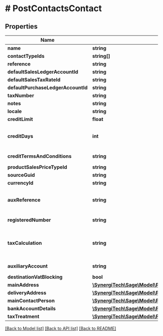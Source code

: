 # # PostContactsContact

## Properties

Name | Type | Description | Notes
------------ | ------------- | ------------- | -------------
**name** | **string** | The contact&#39;s full name or business name |
**contactTypeIds** | **string[]** | The IDs of the Contact Types. |
**reference** | **string** | Unique reference for the contact | [optional]
**defaultSalesLedgerAccountId** | **string** | The ID of the Default Sales Ledger Account. | [optional]
**defaultSalesTaxRateId** | **string** | The ID of the Default Sales Tax Rate. | [optional]
**defaultPurchaseLedgerAccountId** | **string** | The ID of the Default Purchase Ledger Account. | [optional]
**taxNumber** | **string** | The VAT registration number of the contact. The format will be validated. | [optional]
**notes** | **string** | The notes for the contact | [optional]
**locale** | **string** | The locale for the contact | [optional]
**creditLimit** | **float** | Custom credit limit amount for the contact &lt;br&gt;&lt;i&gt;not applicable to Start&lt;/i&gt; | [optional]
**creditDays** | **int** | Custom credit days for the contact.&lt;br&gt; If returned as null in a GET response, you may want to GET /invoice_settings and use &#39;customer_credit_days&#39;/&#39;vendor_credit_days&#39; as default/fallback according to your use case. | [optional]
**creditTermsAndConditions** | **string** | Custom terms and conditions for the contact. If set will override global /invoice_settings default terms and conditions. &lt;br&gt;&lt;i&gt;Customers only&lt;/i&gt; | [optional]
**productSalesPriceTypeId** | **string** | The ID of the Product Sales Price Type. | [optional]
**sourceGuid** | **string** | Used when importing contacts from external sources | [optional]
**currencyId** | **string** | The ID of the Currency. | [optional]
**auxReference** | **string** | Auxiliary reference. Used for German \&quot;Kreditorennummer\&quot; and \&quot;Debitorennummer\&quot;. &lt;br&gt; &lt;a href&#x3D;\&quot;https://developer.sage.com/accounting/reference/settings/#tag/Datev-Settings\&quot;&gt;   See Datev Settings endpoint reference &lt;/a&gt; | [optional]
**registeredNumber** | **string** | The registered number of the contact&#39;s business. Only used for German businesses and represents the \&quot;Steuernummer\&quot; there (not the \&quot;USt-ID\&quot;). | [optional]
**taxCalculation** | **string** | &lt;b&gt;France:&lt;/b&gt; The tax calculation method used to define tax treatment &lt;i&gt;Vendors only&lt;/i&gt; &lt;br&gt; &lt;b&gt;Spain:&lt;/b&gt; Defines if contact is a retailer and tax is subject to Recargo de Equivalencia &lt;i&gt;Customers only&lt;/i&gt; &lt;b&gt;United Kingdom:&lt;/b&gt; Defines if contact tax treatment is domestic reverse charge &lt;i&gt;Customers &amp; Suppliers&lt;/i&gt; | [optional]
**auxiliaryAccount** | **string** | Auxiliary account - used when auxiliary accounting is enabled in business settings. &lt;br&gt;&lt;i&gt;Available only in Spain and France&lt;/i&gt; | [optional]
**destinationVatBlocking** | **bool** | Identifies a contact should be blocked due to destination vat | [optional]
**mainAddress** | [**\SynergiTech\Sage\Model\PostBankAccountsBankAccountMainAddress**](PostBankAccountsBankAccountMainAddress.md) |  | [optional]
**deliveryAddress** | [**\SynergiTech\Sage\Model\PostBankAccountsBankAccountMainAddress**](PostBankAccountsBankAccountMainAddress.md) |  | [optional]
**mainContactPerson** | [**\SynergiTech\Sage\Model\PostContactsContactMainContactPerson**](PostContactsContactMainContactPerson.md) |  | [optional]
**bankAccountDetails** | [**\SynergiTech\Sage\Model\PutBankAccountsBankAccountBankAccountDetails**](PutBankAccountsBankAccountBankAccountDetails.md) |  | [optional]
**taxTreatment** | [**\SynergiTech\Sage\Model\PostContactsContactTaxTreatment**](PostContactsContactTaxTreatment.md) |  | [optional]

[[Back to Model list]](../../README.md#models) [[Back to API list]](../../README.md#endpoints) [[Back to README]](../../README.md)

